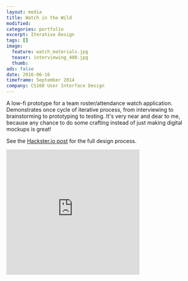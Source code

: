 ```yaml
---
layout: media
title: Watch in the Wild
modified:
categories: portfolio
excerpt: Iterative Design
tags: []
image:
  feature: watch_materials.jpg
  teaser: interviewing_400.jpg
  thumb:
ads: false
date: 2016-06-16
timeframe: September 2014
company: CS160 User Interface Design
---
```

A low-fi prototype for a team roster/attendance watch application. 
Demonstrates once cycle of iterative process, from 
interviewing to brainstorming to prototyping to testing.
It's very near and dear to me, because any chance to do some crafting
instead of just making digital mockups is great!

See the [Hackster.io post](https://www.hackster.io/candychang/design-01-watches-in-the-wild-ca1f16 "Hackster.io post") for the full design process.

<iframe frameborder='0' height='328' scrolling='no' src='https://www.hackster.io/candychang/design-01-watches-in-the-wild-ca1f16/embed?use_route=project' width='350'></iframe>
